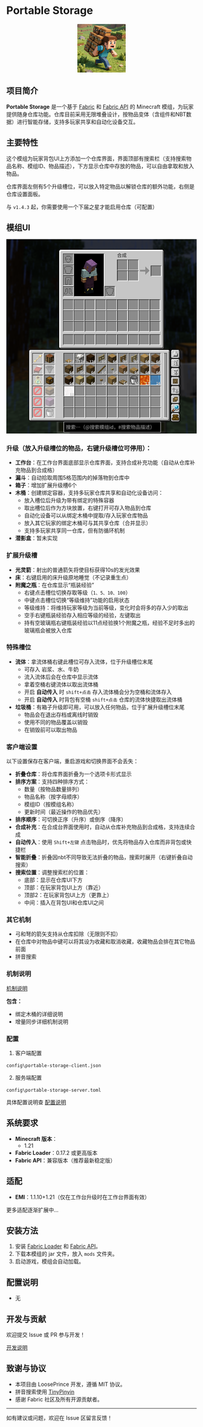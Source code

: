 # Portable Storage

<p align="center">
  <img src="docs/img/icon.png" />
</p>

## 项目简介

**Portable Storage** 是一个基于 [Fabric](https://fabricmc.net/) 和 [Fabric API](https://www.curseforge.com/minecraft/mc-mods/fabric-api) 的 Minecraft 模组，为玩家提供随身仓库功能。仓库目前采用无限堆叠设计，按物品变体（含组件和NBT数据）进行智能存储，支持多玩家共享和自动化设备交互。

## 主要特性

这个模组为玩家背包UI上方添加一个仓库界面，界面顶部有搜索栏（支持搜索物品名称、模组ID、物品描述），下方显示仓库中存放的物品，可以自由拿取和放入物品。

仓库界面左侧有5个升级槽位，可以放入特定物品以解锁仓库的额外功能，右侧是仓库设置面板。

与 `v1.4.3` 起，你需要使用一个下届之星才能启用仓库（可配置）

## 模组UI

![](docs/img/01.png)


### 升级（放入升级槽位的物品，右键升级槽位可停用）：

- **工作台**：在工作台界面底部显示仓库界面，支持合成补充功能（自动从仓库补充物品到合成格）
- **漏斗**：自动拾取周围5格范围内的掉落物到仓库中
- **箱子**：增加扩展升级槽6个
- **木桶**：创建绑定容器，支持多玩家仓库共享和自动化设备访问：
  - 放入槽位后升级为带有绑定的特殊容器
  - 取出槽位后作为方块放置，右键打开可存入物品到仓库
  - 自动化设备可以从绑定木桶中提取/存入玩家仓库物品
  - 放入其它玩家的绑定木桶可与其共享仓库（合并显示）
  - 支持多玩家共享同一仓库，但有防循环机制
- **潜影盒**：暂未实现

### 扩展升级槽

- **光灵箭**：射出的普通箭矢将使目标获得10s的发光效果
- **床**：右键启用的床升级原地睡觉（不记录重生点）
- **附魔之瓶**：在仓库显示“瓶装经验”
  - 右键点击槽位切换存取等级（`1、5、10、100`）
  - 中键点击槽位切换“等级维持”功能的启用状态
  - 等级维持：将维持玩家等级为当前等级，变化时会将多的存入少的取出
  - 空手右键瓶装经验存入相应等级的经验，左键取出
  - 持有空玻璃瓶右键瓶装经验以11点经验换1个附魔之瓶，经验不足时多出的玻璃瓶会被放入仓库

### 特殊槽位

- **流体**：拿流体桶右键此槽位可存入流体，位于升级槽位末尾
  - 可存入 岩浆、水、牛奶
  - 流入流体后会在仓库中显示流体
  - 拿着空桶右键流体以取出流体桶
  - 开启 **自动传入** 时 `shift+点击` 存入流体桶会分为空桶和流体存入
  - 开启 **自动传入** 时背包有空桶 `shift+点击` 仓库的流体快捷取出流体桶
- **垃圾桶**：有箱子升级即可用，可以放入任何物品，位于扩展升级槽位末尾
  - 物品会在退出存档或离线时销毁
  - 使用不同的物品覆盖以销毁
  - 在销毁前可以取出物品

### 客户端设置

以下设置保存在客户端，重启游戏和切换界面不会丢失：

- **折叠仓库**：将仓库界面折叠为一个选项卡形式显示
- **排序方案**：支持四种排序方式：
  - 数量（按物品数量排列）
  - 物品名称（按字母顺序）
  - 模组ID（按模组名称）
  - 更新时间（最近操作的物品优先）
- **排序顺序**：可切换正序（升序）或倒序（降序）
- **合成补充**：在合成台界面使用时，自动从仓库补充物品到合成格，支持连续合成
- **自动传入**：使用 `Shift+左键` 点击物品时，优先将物品存入仓库而非背包或快捷栏
- **智能折叠**：折叠因nbt不同导致无法折叠的物品，搜索时展开（右键折叠自动搜索）
- **搜索位置**：调整搜索栏的位置：
  - 底部：显示在仓库UI下方
  - 顶部：在玩家背包UI上方（靠近）
  - 顶部2：在玩家背包UI上方（更靠上）
  - 中间：插入在背包UI和仓库UI之间

### 其它机制

- 弓和弩的箭矢支持从仓库扣除（无限则不扣）
- 在仓库中对物品中键可以将其设为收藏和取消收藏，收藏物品会排在其它物品前面
- 拼音搜索

### 机制说明

[机制说明](docs/机制说明.md)

**包含：**

- 绑定木桶的详细说明
- 增量同步详细机制说明

### 配置

1. 客户端配置

`config\portable-storage-client.json`

2. 服务端配置

`config\portable-storage-server.toml`

具体配置说明查 [配置说明](docs/配置.md)

## 系统要求

- **Minecraft 版本**：
  - 1.21
- **Fabric Loader**：0.17.2 或更高版本
- **Fabric API**：兼容版本（推荐最新稳定版）

## 适配

- **EMI**：1.1.10+1.21（仅在工作台升级时在工作台界面有效）

更多适配逐渐扩展中...

## 安装方法

1. 安装 [Fabric Loader](https://fabricmc.net/use/) 和 [Fabric API](https://www.curseforge.com/minecraft/mc-mods/fabric-api)。
2. 下载本模组的 jar 文件，放入 `mods` 文件夹。
3. 启动游戏，模组会自动加载。

## 配置说明

- 无

## 开发与贡献

欢迎提交 Issue 或 PR 参与开发！

[开发说明](docs/开发说明.md)

## 致谢与协议

- 本项目由 LoosePrince 开发，遵循 MIT 协议。
- 拼音搜索使用 [TinyPinyin](https://github.com/promeG/TinyPinyin)
- 感谢 Fabric 社区及所有开源贡献者。

---

如有建议或问题，欢迎在 Issue 区留言反馈！

